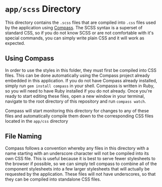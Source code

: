 `app/scss` Directory
===============

This directory contains the `.scss` files that are compiled into `.css` files used by the application using [Compass](http://compass-style.org/). The SCSS syntax is a superset of standard CSS, so if you do not know SCSS or are not comfortable with it's special commands, you can simply write plain CSS and it will work as expected.

Using Compass
-----------

In order to use the styles in this folder, they must first be compiled into CSS files. This can be done automatically using the Compass project already embedded in this application. If you do not have Compass already installed, simply run `gem install compass` in your shell. Compasss is written in Ruby, so you will need to have Ruby installed if you do not already. Once you're ready to start editing these files, open a new window in your terminal, navigate to the root directory of this repository and run `compass watch`.

Compass will start monitoring this directory for changes to any of these files and automatically compile them down to the corresponding CSS files located in the `app/css` directory

File Naming
----------

Compass follows a convention whereby any files in this directory with a name starting with an underscore character will not be compiled into its own CSS file. This is useful because it is best to serve fewer stylesheets to the browser if possible, so we can simply tell compass to combine all of the component stylesheets into a few larger stylesheets that will actually be requested by the application. These files will not have underscores, so that they can be compiled into standalone CSS files.
